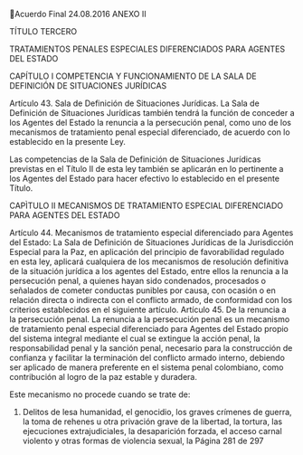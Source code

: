 Acuerdo Final 
24.08.2016 
ANEXO II 

 

TÍTULO TERCERO 
 
TRATAMIENTOS PENALES ESPECIALES DIFERENCIADOS PARA AGENTES DEL ESTADO  
 
CAPÍTULO I 
COMPETENCIA Y FUNCIONAMIENTO DE LA SALA DE DEFINICIÓN DE SITUACIONES JURÍDICAS 

 
Artículo  43.  Sala  de  Definición  de  Situaciones  Jurídicas.  La  Sala  de  Definición  de  Situaciones 
Jurídicas  también  tendrá  la  función  de  conceder  a  los  Agentes  del  Estado  la  renuncia  a  la 
persecución penal, como uno de los mecanismos de tratamiento penal especial diferenciado, de 
acuerdo con lo establecido en la presente Ley.  
 
Las competencias de la Sala de Definición de Situaciones Jurídicas previstas en el Título II de esta 
ley  también  se  aplicarán  en  lo  pertinente  a  los  Agentes  del  Estado  para  hacer  efectivo  lo 
establecido en el presente Título.  
 
 
CAPÌTULO II 
MECANISMOS DE TRATAMIENTO ESPECIAL DIFERENCIADO PARA AGENTES DEL ESTADO 
 
Artículo 44. Mecanismos de tratamiento especial diferenciado para Agentes del Estado: La Sala 
de Definición de Situaciones Jurídicas de la Jurisdicción Especial para la Paz, en aplicación del 
principio  de  favorabilidad  regulado  en  esta  ley,  aplicará  cualquiera  de  los  mecanismos  de 
resolución definitiva de la situación jurídica a los agentes del Estado, entre ellos la renuncia a la 
persecución  penal,  a  quienes  hayan  sido  condenados,  procesados  o  señalados  de  cometer 
conductas  punibles  por  causa,  con  ocasión  o  en  relación  directa  o  indirecta  con  el  conflicto 
armado, de conformidad con los criterios establecidos en el siguiente artículo. 
Artículo  45.  De  la  renuncia  a  la  persecución  penal.  La  renuncia  a  la  persecución  penal  es  un 
mecanismo  de  tratamiento  penal  especial  diferenciado  para  Agentes  del  Estado  propio  del 
sistema integral mediante el cual se extingue la acción penal, la responsabilidad penal y la sanción 
penal, necesario para la construcción de confianza y facilitar la terminación del conflicto armado 
interno,  debiendo  ser  aplicado  de  manera  preferente  en  el  sistema  penal  colombiano,  como 
contribución al logro de la paz estable y duradera. 
 
Este mecanismo no procede cuando se trate de:  
 
1. Delitos  de  lesa  humanidad,  el  genocidio,  los  graves  crímenes  de  guerra,  la  toma  de 
rehenes u otra privación grave de la libertad, la tortura, las ejecuciones extrajudiciales, la 
desaparición  forzada,  el  acceso  carnal  violento  y  otras  formas  de  violencia  sexual,  la 
Página 281 de 297 
 

